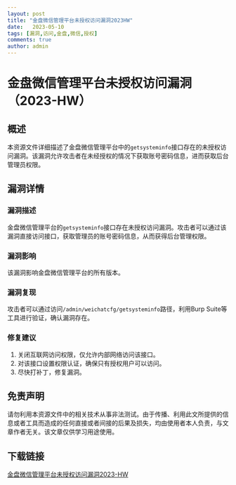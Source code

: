 ```yaml
---
layout: post
title: "金盘微信管理平台未授权访问漏洞2023HW"
date:   2023-05-10
tags: [漏洞,访问,金盘,微信,授权]
comments: true
author: admin
---
```

# 金盘微信管理平台未授权访问漏洞（2023-HW）

## 概述

本资源文件详细描述了金盘微信管理平台中的`getsysteminfo`接口存在的未授权访问漏洞。该漏洞允许攻击者在未经授权的情况下获取账号密码信息，进而获取后台管理员权限。

## 漏洞详情

### 漏洞描述

金盘微信管理平台的`getsysteminfo`接口存在未授权访问漏洞。攻击者可以通过该漏洞直接访问接口，获取管理员的账号密码信息，从而获得后台管理权限。

### 漏洞影响

该漏洞影响金盘微信管理平台的所有版本。

### 漏洞复现

攻击者可以通过访问`/admin/weichatcfg/getsysteminfo`路径，利用Burp Suite等工具进行验证，确认漏洞存在。

### 修复建议

1. 关闭互联网访问权限，仅允许内部网络访问该接口。
2. 对该接口设置权限认证，确保只有授权用户可以访问。
3. 尽快打补丁，修复漏洞。

## 免责声明

请勿利用本资源文件中的相关技术从事非法测试。由于传播、利用此文所提供的信息或者工具而造成的任何直接或者间接的后果及损失，均由使用者本人负责，与文章作者无关。该文章仅供学习用途使用。

## 下载链接

[金盘微信管理平台未授权访问漏洞2023-HW](https://pan.quark.cn/s/803789a54d69)